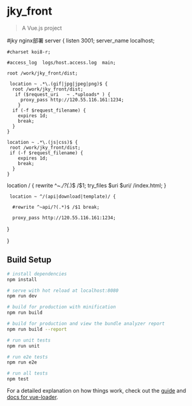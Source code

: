 # jky_front

> A Vue.js project

#jky
nginx部署
server {
    listen       3001;
    server_name  localhost;

    #charset koi8-r;

    #access_log  logs/host.access.log  main;

    root /work/jky_front/dist;

     location ~ .*\.(gif|jpg|jpeg|png)$ {
      root /work/jky_front/dist;
       if ($request_uri   ~ .*uploads* ) {
         proxy_pass http://120.55.116.161:1234;
        }
      if (-f $request_filename) {
        expires 1d;
        break;
      }
    }

    location ~ .*\.(js|css)$ {
     root /work/jky_front/dist;
     if (-f $request_filename) {
        expires 1d;
        break;
      }
    }
   location / {
      rewrite ^~.*/?(.*)$ /$1;
      try_files $uri $uri/ /index.html;
   }

     location ~ ^/(api|download|template)/ {

      #rewrite ^~api/?(.*)$ /$1 break;

      proxy_pass http://120.55.116.161:1234;
   }

}



## Build Setup

``` bash
# install dependencies
npm install

# serve with hot reload at localhost:8080
npm run dev

# build for production with minification
npm run build

# build for production and view the bundle analyzer report
npm run build --report

# run unit tests
npm run unit

# run e2e tests
npm run e2e

# run all tests
npm test
```

For a detailed explanation on how things work, check out the [guide](http://vuejs-templates.github.io/webpack/) and [docs for vue-loader](http://vuejs.github.io/vue-loader).
